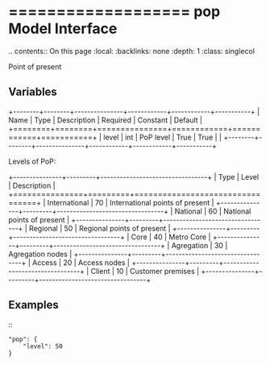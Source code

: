 

===================
pop Model Interface
===================

.. contents:: On this page
    :local:
    :backlinks: none
    :depth: 1
    :class: singlecol

Point of present

Variables
---------

+--------+--------+---------------+------------+------------+-----------+
| Name   | Type   | Description   | Required   | Constant   | Default   |
+========+========+===============+============+============+===========+
| level  | int    | PoP level     | True       | True       |           |
+--------+--------+---------------+------------+------------+-----------+

Levels of PoP:

+---------------+---------+---------------------------------+
| Type          |   Level | Description                     |
+===============+=========+=================================+
| International |      70 | International points of present |
+---------------+---------+---------------------------------+
| National      |      60 | National points of present      |
+---------------+---------+---------------------------------+
| Regional      |      50 | Regional points of present      |
+---------------+---------+---------------------------------+
| Core          |      40 | Metro Core                      |
+---------------+---------+---------------------------------+
| Agregation    |      30 | Agregation nodes                |
+---------------+---------+---------------------------------+
| Access        |      20 | Access nodes                    |
+---------------+---------+---------------------------------+
| Client        |      10 | Customer premises               |
+---------------+---------+---------------------------------+

Examples
--------

::

    "pop": {
        "level": 50
    }
